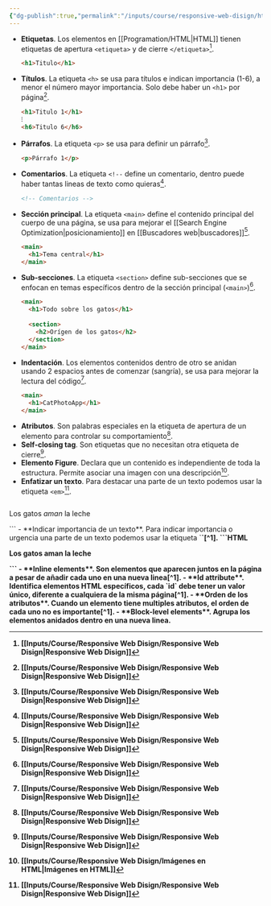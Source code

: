 ```yaml
---
{"dg-publish":true,"permalink":"/inputs/course/responsive-web-disign/html-basics/","tags":["programation","HTML","FreeCodeCamp"]}
---
```


[^1]: [[Inputs/Course/Responsive Web Disign/Responsive Web Disign\|Responsive Web Disign]]
[^2]: [[Inputs/Course/Responsive Web Disign/Imágenes en HTML\|Imágenes en HTML]]

- **Etiquetas**. Los elementos en [[Programation/HTML\|HTML]] tienen etiquetas de apertura `<etiqueta>` y de cierre `</etiqueta>`[^1].
   ```html
   <h1>Titulo</h1>
   ```
- **Títulos**. La etiqueta `<h>` se usa para títulos e indican importancia (1-6), a menor el número mayor importancia. Solo debe haber un `<h1>` por página[^1].
   ```HTML 
   <h1>Titulo 1</h1>
   ⁝
   <h6>Titulo 6</h6>
   ```
- **Párrafos**. La etiqueta `<p>` se usa para definir un párrafo[^1].
   ```HTML 
   <p>Párrafo 1</p>
   ```
- **Comentarios**. La etiqueta `<!--` define un comentario, dentro puede haber tantas lineas de texto como quieras[^1].
   ```HTML 
   <!-- Comentarios -->
   ```
- **Sección principal**. La etiqueta `<main>` define el contenido principal del cuerpo de una página, se usa para mejorar el [[Search Engine Optimization\|posicionamiento]] en [[Buscadores web\|buscadores]][^1].
   ```HTML 
   <main>
     <h1>Tema central</h1>
   </main>
   ```
- **Sub-secciones**. La etiqueta `<section>` define sub-secciones que se enfocan en temas específicos dentro de la sección principal (`<main>`)[^1].
   ```HTML 
   <main>
     <h1>Todo sobre los gatos</h1>
     
     <section>
       <h2>Orígen de los gatos</h2>
     </section>
   </main>
   ```
- **Indentación**. Los elementos contenidos dentro de otro se anidan usando 2 espacios antes de comenzar (sangría), se usa para mejorar la lectura del código[^1].
   ```HTML 
   <main>
     <h1>CatPhotoApp</h1>
   </main>
   ```
- **Atributos**. Son palabras especiales en la etiqueta de apertura de un elemento para controlar su comportamiento[^1].
- **Self-closing tag**. Son etiquetas que no necesitan otra etiqueta de cierre[^1].
- **Elemento Figure**. Declara que un contenido es independiente de toda la estructura. Permite asociar una imagen con una descripción[^2].
- **Enfatizar un texto**. Para destacar una parte de un texto podemos usar la etiqueta `<em>`[^1].
  ```HTML 
<p>Los gatos <em>aman</em> la leche</p>
  ```
- **Indicar importancia de un texto**. Para indicar importancia o urgencia una parte de un texto podemos usar la etiqueta `<strong>`[^1].
  ```HTML 
<p>Los gatos <strong>aman</strong> la leche</p>
  ```
- **Inline elements**. Son elementos que aparecen juntos en la página a pesar de añadir cada uno en una nueva linea[^1].
- **Id attribute**. Identifica elementos HTML específicos, cada `id` debe tener un valor único, diferente a cualquiera de la misma página[^1].
- **Orden de los atributos**. Cuando un elemento tiene multiples atributos, el orden de cada uno no es importante[^1].
- **Block-level elements**. Agrupa los elementos anidados dentro en una nueva linea.